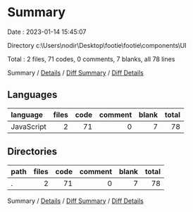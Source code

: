 # Summary

Date : 2023-01-14 15:45:07

Directory c:\\Users\\nodir\\Desktop\\footie\\footie\\components\\UI

Total : 2 files,  71 codes, 0 comments, 7 blanks, all 78 lines

Summary / [Details](details.md) / [Diff Summary](diff.md) / [Diff Details](diff-details.md)

## Languages
| language | files | code | comment | blank | total |
| :--- | ---: | ---: | ---: | ---: | ---: |
| JavaScript | 2 | 71 | 0 | 7 | 78 |

## Directories
| path | files | code | comment | blank | total |
| :--- | ---: | ---: | ---: | ---: | ---: |
| . | 2 | 71 | 0 | 7 | 78 |

Summary / [Details](details.md) / [Diff Summary](diff.md) / [Diff Details](diff-details.md)